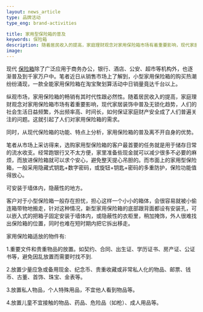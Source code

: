 ```yaml
---
layout: news_article
type: 品牌活动
type_eng: brand-activities

title: 家用型保险箱的普及
keywords: 保险箱
description: 随着居民收入的提高，家庭理财观念对家用保险箱市场有着重要影响，现代家居装饰中普及无锁化趋势，如何保证家庭财产安全成了人们普遍关注的问题。
image: 
---
```

现代 [保险箱](http://www.qnn.com.cn/)除了广泛应用于商务办公，银行、酒店、公安、超市等机构外，也逐渐普及到千家万户中。笔者近日从销售市场上了解到，小型家用保险箱的购买热潮纷纷涌现，一款全能家用保险箱在淘宝聚划算活动中日销量竟达千台以上。

纵观市场，家用保险箱的畅销有其时代性跟必然性。随着居民收入的提高，家庭理财观念对家用保险箱市场有着重要影响，现代家居装饰中普及无锁化趋势，人们的社会生活日益频繁，外出频率高、时间长，如何保证家庭财产安全成了人们普遍关注的问题。这就引起了人们对家用保险箱的需求。

同时，从现代保险箱的功能、特点上分析，家用保险箱的普及离不开自身的优势。

笔者从市场上采访得来，选购家用型保险箱的客户最首要的任务就是用于储存日常的流水收支。经常跑银行又不太方便，家里准备些现金就可以减少很多不必要的麻烦，而放进保险箱就可以求个安心，避免整天提心吊胆的。而市面上的家用型保险箱，一般采用隐藏式钥匙+数字密码，或旋钮+钥匙+密码的多重防护，保险功能值得放心。

可安装于墙体内，隐蔽性的地方。

客户对于小型保险箱一般存在担忧，担心这样一个小小的箱体，会很容易就被小偷连箱带物地搬走，针对这种情况，新型家用保险箱的底部跟背面都设有安装孔，可以嵌入式的把箱子固定安装于墙体内，或隐蔽性的衣柜里，稍加掩饰，外人很难找出保险箱的位置，同时也难在短时期内把它拆出移走。

家用保险箱适放的物件有:

1.重要文件和贵重物品的放置。如契约、合同、出生证、学历证书、房产证、公证书等，避免因乱放置而需要时找不到.

2.放置少量应急或备用现金、纪念币、贵重收藏或非常私人化的物品、邮票、钱币、古董、首饰、珠宝、金表等。

3.放置私人物品，个人特殊用品，不宜他人看到物品等。

4.放置儿童不宜接触的物品、药品、危险品（如枪）、成人用品等。

